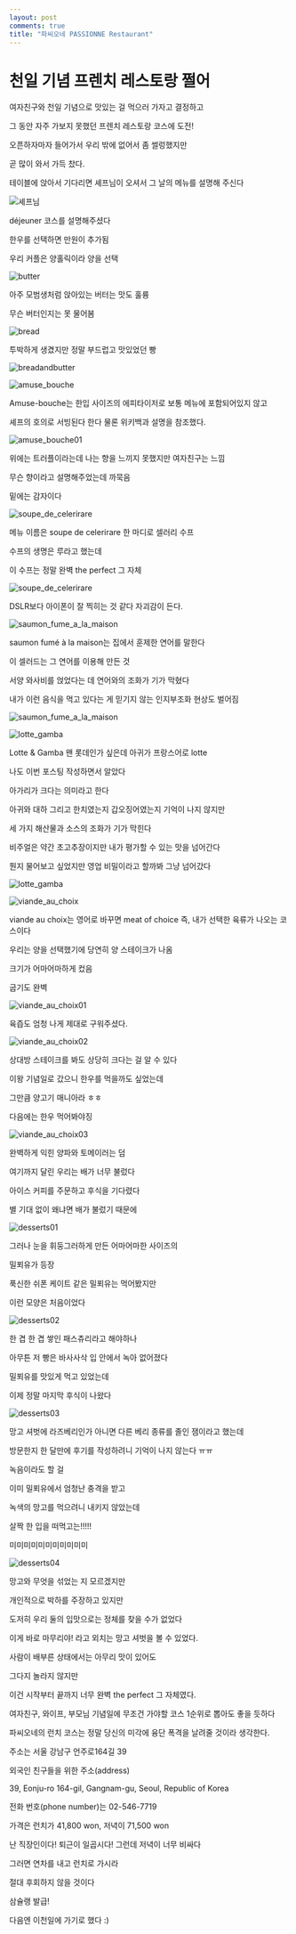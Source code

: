 ```yaml
---
layout: post
comments: true
title: "파씨오네 PASSIONNE Restaurant"
---
```

# 천일 기념 프렌치 레스토랑 쩔어

여자친구와 천일 기념으로 맛있는 걸 먹으러 가자고 결정하고

그 동안 자주 가보지 못했던 프렌치 레스토랑 코스에 도전!

오픈하자마자 들어가서 우리 밖에 없어서 좀 썰렁했지만

곧 많이 와서 가득 찼다.

테이블에 앉아서 기다리면 셰프님이 오셔서 그 날의 메뉴를 설명해 주신다

![셰프님](https://i.imgur.com/lePzz5S.jpg)

déjeuner 코스를 설명해주셨다

한우를 선택하면 만원이 추가됨

우리 커플은 양홀릭이라 양을 선택

![butter](https://i.imgur.com/nIjJdNd.jpg)

아주 모범생처럼 앉아있는 버터는 맛도 훌륭

무슨 버터인지는 못 물어봄

![bread](https://i.imgur.com/VnSp4dg.jpg)

투박하게 생겼지만 정말 부드럽고 맛있었던 빵

![breadandbutter](https://i.imgur.com/I0sPJkD.jpg)

![amuse_bouche](https://i.imgur.com/bAZmlF7.jpg)

Amuse-bouche는 한입 사이즈의 에피타이저로 보통 메뉴에 포함되어있지 않고

셰프의 호의로 서빙된다 한다 물론 위키백과 설명을 참조했다.

![amuse_bouche01](https://i.imgur.com/emCJh71.jpg)

위에는 트러플이라는데 나는 향을 느끼지 못했지만 여자친구는 느낌

무슨 향이라고 설명해주었는데 까묵음

밑에는 감자이다

![soupe_de_celerirare](https://i.imgur.com/81PhpjE.jpg)

메뉴 이름은 soupe de celerirare 한 마디로 셀러리 수프

수프의 생명은 루라고 했는데

이 수프는 정말 완벽 the perfect 그 자체

![soupe_de_celerirare](https://i.imgur.com/CfmE7l6.jpg)

DSLR보다 아이폰이 잘 찍히는 것 같다 자괴감이 든다.

![saumon_fume_a_la_maison](https://i.imgur.com/fy5iHxt.jpg)

saumon fumé à la maison는 집에서 훈제한 연어를 말한다

이 셀러드는 그 연어를 이용해 만든 것

서양 와사비를 얹었다는 데 연어와의 조화가 기가 막혔다

내가 이런 음식을 먹고 있다는 게 믿기지 않는 인지부조화 현상도 벌어짐

![saumon_fume_a_la_maison](https://i.imgur.com/MMk0gkZ.jpg)

![lotte_gamba](https://i.imgur.com/ZAWVyWJ.jpg)

Lotte & Gamba 왠 롯데인가 싶은데 아귀가 프랑스어로 lotte

나도 이번 포스팅 작성하면서 알았다

아가리가 크다는 의미라고 한다

아귀와 대하 그리고 한치였는지 갑오징어였는지 기억이 나지 않지만

세 가지 해산물과 소스의 조화가 기가 막힌다

비주얼은 약간 초고추장이지만 내가 평가할 수 있는 맛을 넘어간다

뭔지 물어보고 싶었지만 영업 비밀이라고 할까봐 그냥 넘어갔다

![lotte_gamba](https://i.imgur.com/mDWCB0M.jpg)

![viande_au_choix](https://i.imgur.com/7MPRvcI.jpg)

viande au choix는 영어로 바꾸면 meat of choice 즉, 내가 선택한 육류가 나오는 코스이다

우리는 양을 선택했기에 당연히 양 스테이크가 나옴

크기가 어마어마하게 컸음

굽기도 완벽

![viande_au_choix01](https://i.imgur.com/aQJ41RS.jpg)

육즙도 엄청 나게 제대로 구워주셨다.

![viande_au_choix02](https://i.imgur.com/SgJYByv.jpg)

상대방 스테이크를 봐도 상당히 크다는 걸 알 수 있다

이왕 기념일로 갔으니 한우를 먹을까도 싶었는데 

그만큼 양고기 매니아라 ㅎㅎ

다음에는 한우 먹어봐야징

![viande_au_choix03](https://i.imgur.com/d5gOo8d.jpg)

완벽하게 익힌 양파와 토메이러는 덤

여기까지 달린 우리는 배가 너무 불렀다

아이스 커피를 주문하고 후식을 기다렸다

별 기대 없이 왜냐면 배가 불렀기 때문에

![desserts01](https://i.imgur.com/P0dUl3r.jpg)

그러나 눈을 휘둥그러하게 만든 어마어마한 사이즈의

밀푀유가 등장

푹신한 쉬폰 케이트 같은 밀푀유는 먹어봤지만

이런 모양은 처음이었다

![desserts02](https://i.imgur.com/C3aIeoO.jpg)

한 겹 한 겹 쌓인 패스츄리라고 해야하나 

아무튼 저 빵은 바사사삭 입 안에서 녹아 없어졌다

밀푀유를 맛있게 먹고 있었는데

이제 정말 마지막 후식이 나왔다

![desserts03](https://i.imgur.com/uTd4uw1.jpg)

망고 셔벗에 라즈베리인가 아니면 다른 베리 종류를 졸인 잼이라고 했는데

방문한지 한 달만에 후기를 작성하려니 기억이 나지 않는다 ㅠㅠ

녹음이라도 할 걸

이미 밀푀유에서 엄청난 충격을 받고 

녹색의 망고를 먹으려니 내키지 않았는데

살짝 한 입을 떠먹고는!!!!!

미미미미미미미미미미미

![desserts04](https://i.imgur.com/3Sr8cS4.jpg)

망고와 무엇을 섞었는 지 모르겠지만

개인적으로 박하를 주장하고 있지만

도저히 우리 둘의 입맛으로는 정체를 찾을 수가 없었다

이게 바로 마무리야! 라고 외치는 망고 셔벗을 볼 수 있었다.

사람이 배부른 상태에서는 아무리 맛이 있어도

그다지 놀라지 않지만

이건 시작부터 끝까지 너무 완벽 the perfect 그 자체였다.

여자친구, 와이프, 부모님 기념일에 무조건 가야할 코스 1순위로 뽑아도 좋을 듯하다

파씨오네의 런치 코스는 정말 당신의 미각에 융단 폭격을 날려줄 것이라 생각한다.

주소는 서울 강남구 언주로164길 39

외국인 친구들을 위한 주소(address)

39, Eonju-ro 164-gil, Gangnam-gu, Seoul, Republic of Korea

전화 번호(phone number)는 02-546-7719

가격은 런치가 41,800 won, 저녁이 71,500 won

난 직장인이다! 퇴근이 일곱시다! 그런데 저녁이 너무 비싸다 

그러면 연차를 내고 런치로 가시라

절대 후회하지 않을 것이다

삼슐랭 발급!

다음엔 이천일에 가기로 했다 :)
